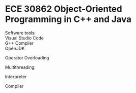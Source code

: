 # ECE 30862 Object-Oriented Programming in C++ and Java
Software tools:  
Visual Studio Code  
G++ Compiler  
OpenJDK  
  
Operator Overloading  
  
Multithreading  
  
Interpreter  
  
Compiler  
